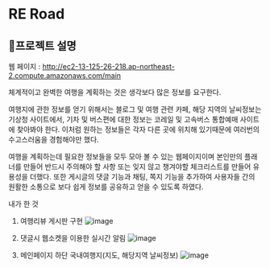 RE Road
============
🧐프로젝트 설명
---------
웹 페이지 : http://ec2-13-125-26-218.ap-northeast-2.compute.amazonaws.com/main

체계적이고 완벽한 여행을 계획하는 것은 생각보다 많은 정보를 요구한다.

여행지에 관한 정보를 얻기 위해서는 블로그 및 여행 관련 카페, 해당 지역의 날씨정보는 기상청 사이트에서, 기차 및 버스편에 대한 정보는 코레일 및 고속버스 통합예매 사이트에 찾아봐야 한다.
이처럼 원하는 정보들은 각자 다른 곳에 위치해 있기때문에 여러번의 수고스러움을 경험해야만 했다.

여행을 계획하는데 필요한 정보들을 모두 모아 볼 수 있는 웹페이지이며 본인만의 플래너를 만들어 반드시 주의해야 할 사항 또는 잊지 않고 챙겨야할 체크리스트를 만들어 유용성을 더했다. 
또한 게시글의 댓글 기능과 채팅, 쪽지 기능을 추가하여 사용자들 간의 원활한 소통으로 보다 쉽게 정보를 공유하고 얻을 수 있도록 하였다.


내가 한 것
1. 여행리뷰 게시판 구현
![image](https://user-images.githubusercontent.com/92851140/150689583-df3c447e-3510-410a-9b86-ba9c7d904119.png)

2. 댓글시 웹소켓을 이용한 실시간 알림
![image](https://user-images.githubusercontent.com/92851140/150689559-084a8db9-acc3-4d3d-9610-d600d6425d7f.png)

3. 메인페이지 하단 국내여행지(지도, 해당지역 날씨정보)
![image](https://user-images.githubusercontent.com/92851140/150690541-0e5b033c-7c84-4b90-b4e3-dbfd30d19010.png)

